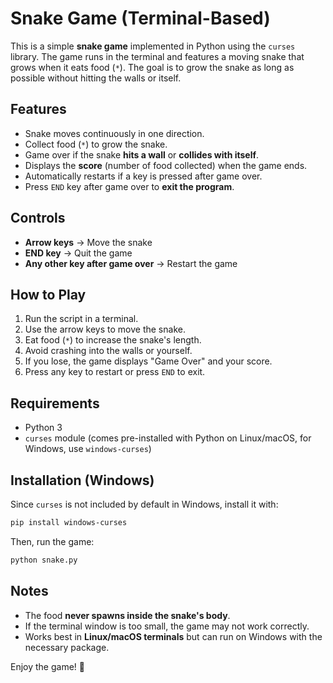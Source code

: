 # Snake Game (Terminal-Based)

This is a simple **snake game** implemented in Python using the `curses` library. The game runs in the terminal and features a moving snake that grows when it eats food (`*`). The goal is to grow the snake as long as possible without hitting the walls or itself.

## Features
- Snake moves continuously in one direction.
- Collect food (`*`) to grow the snake.
- Game over if the snake **hits a wall** or **collides with itself**.
- Displays the **score** (number of food collected) when the game ends.
- Automatically restarts if a key is pressed after game over.
- Press `END` key after game over to **exit the program**.

## Controls
- **Arrow keys** → Move the snake
- **END key** → Quit the game
- **Any other key after game over** → Restart the game

## How to Play
1. Run the script in a terminal.
2. Use the arrow keys to move the snake.
3. Eat food (`*`) to increase the snake's length.
4. Avoid crashing into the walls or yourself.
5. If you lose, the game displays "Game Over" and your score.
6. Press any key to restart or press `END` to exit.

## Requirements
- Python 3
- `curses` module (comes pre-installed with Python on Linux/macOS, for Windows, use `windows-curses`)

## Installation (Windows)
Since `curses` is not included by default in Windows, install it with:

```sh
pip install windows-curses
```

Then, run the game:

```sh
python snake.py
```

## Notes
- The food **never spawns inside the snake's body**.
- If the terminal window is too small, the game may not work correctly.
- Works best in **Linux/macOS terminals** but can run on Windows with the necessary package.

Enjoy the game! 🐍